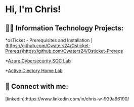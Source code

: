 <h1>Hi, I'm Chris! </h1>

<h2>👨‍💻 Information Technology Projects:</h2>

*osTicket - Prerequisites and Installation
](https://github.com/Cwaters24/Osticket-Prereqs)https://github.com/Cwaters24/Osticket-Prereqs


*[Azure Cybersecurity SOC Lab](https://github.com/Cwaters24/Azure-SOC) 

*[Active Diectory Home Lab](https://github.com/Cwaters24/ActiveDiectoryLab/tree/main)


<h2> 🤳 Connect with me:</h2>[linkedin]:https://www.linkedin.com/in/chris-w-939a96190/
